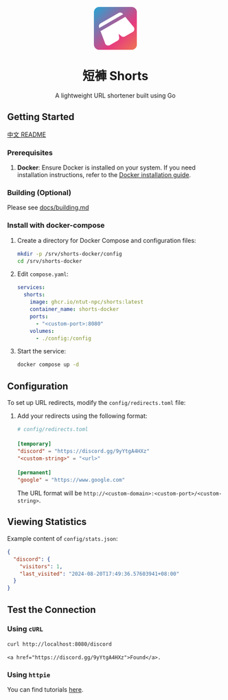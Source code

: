 <p align="center">
  <img src="docs/shorts.png" alt="Shorts Logo" align="center" width="100" height="100">
</p>

<h1 align="center">短褲 Shorts</h1>

<p align="center">A lightweight URL shortener built using Go</p>

## Getting Started

[中文 README](README_TW.md)

### Prerequisites

1. **Docker**: Ensure Docker is installed on your system. If you need installation instructions, refer to the [Docker installation guide](https://docs.docker.com/engine/install/).

### Building (Optional)

Please see [docs/building.md](docs/building.md)

### Install with docker-compose

1. Create a directory for Docker Compose and configuration files:

    ```sh
    mkdir -p /srv/shorts-docker/config
    cd /srv/shorts-docker
    ```

1. Edit `compose.yaml`:

    ```yaml
    services:
      shorts:
        image: ghcr.io/ntut-npc/shorts:latest
        container_name: shorts-docker
        ports:
          - "<custom-port>:8080"
        volumes:
          - ./config:/config
    ```

1. Start the service:

    ```sh
    docker compose up -d
    ```

## Configuration

To set up URL redirects, modify the `config/redirects.toml` file:

1. Add your redirects using the following format:

    ```toml
    # config/redirects.toml

    [temporary]
    "discord" = "https://discord.gg/9yYtgA4HXz"
    "<custom-string>" = "<url>"

    [permanent]
    "google" = "https://www.google.com"
    ```

   The URL format will be `http://<custom-domain>:<custom-port>/<custom-string>`.

## Viewing Statistics

Example content of `config/stats.json`:

```json
{
  "discord": {
    "visitors": 1,
    "last_visited": "2024-08-20T17:49:36.57603941+08:00"
  }
}
```

## Test the Connection

### Using `cURL`

```sh
curl http://localhost:8080/discord
```

```text
<a href="https://discord.gg/9yYtgA4HXz">Found</a>.
```

### Using `httpie`

You can find tutorials [here](https://httpie.io/).
